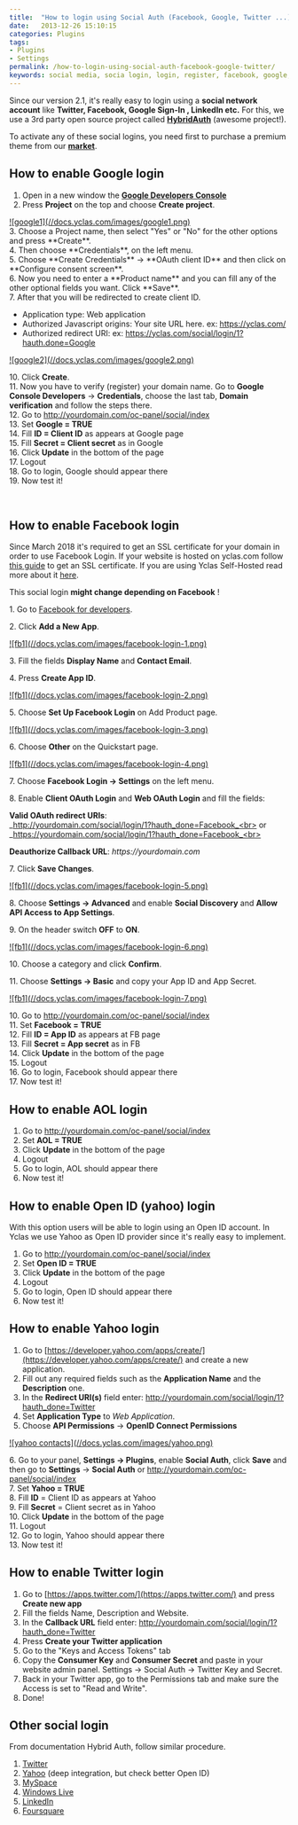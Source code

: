 ```yaml
---
title:  "How to login using Social Auth (Facebook, Google, Twitter ...)"
date:   2013-12-26 15:10:15
categories: Plugins
tags:
- Plugins
- Settings
permalink: /how-to-login-using-social-auth-facebook-google-twitter/
keywords: social media, socia login, login, register, facebook, google, twitter, linkedin, aol, open id, yahoo
---
```

Since our version 2.1, it's really easy to login using a **social network account** like **Twitter, Facebook, Google Sign-In , LinkedIn etc.** For this, we use a 3rd party open source project called **[HybridAuth](https://hybridauth.github.io/hybridauth/)** (awesome project!).

To activate any of these social logins, you need first to purchase a premium theme from our **[market](https://selfhosted.yclas.com/)**.

## How to enable Google login

1. Open in a new window the **[Google Developers Console](https://cloud.google.com/console#/project)**
2. Press **Project** on the top and choose **Create project**.

<a href="//docs.yclas.com/images/google1.png" class="thumbnail gallery-item" data-gallery>
![google1](//docs.yclas.com/images/google1.png)
</a>

<br>
3. Choose a Project name, then select "Yes" or "No" for the other options and press **Create**.<br>
4. Then choose **Credentials**, on the left menu.<br>
5. Choose **Create Credentials** -> **OAuth client ID** and then click on **Configure consent screen**.<br>
6. Now you need to enter a **Product name** and you can fill any of the other optional fields you want. Click **Save**.<br>
7. After that you will be redirected to create client ID.

  * Application type: Web application
  * Authorized Javascript origins: Your site URL here. ex: https://yclas.com/
  * Authorized redirect URI: ex: https://yclas.com/social/login/1?hauth.done=Google

<a href="//docs.yclas.com/images/google2.png" class="thumbnail gallery-item" data-gallery>
![google2](//docs.yclas.com/images/google2.png)
</a>

10\. Click **Create**. <br>
11\. Now you have to verify (register) your domain name. Go to **Google Console Developers** -> **Credentials**, choose the last tab, **Domain verification** and follow the steps there.<br>
12\. Go to http://yourdomain.com/oc-panel/social/index<br>
13\. Set **Google = TRUE**<br>
14\. Fill **ID = Client ID** as appears at Google page<br>
15\. Fill **Secret = Client secret** as in Google<br>
16\. Click **Update** in the bottom of the page<br>
17\. Logout<br>
18\. Go to login, Google should appear there<br>
19\. Now test it!<br>

<br>

## How to enable Facebook login

Since March 2018 it's required to get an SSL certificate for your domain in order to use Facebook Login. If your website is hosted on yclas.com follow [this guide](https://yclas.com/faq/ssl-encryption.html) to get an SSL certificate. If you are using Yclas Self-Hosted read more about it [here](https://docs.yclas.com/move-classifieds-site-http-https/).

This social login **might change depending on Facebook** !

1\. Go to [Facebook for developers](https://developers.facebook.com/apps/).

2\. Click **Add a New App**.

<a href="//docs.yclas.com/images/facebook-login-1.png" class="thumbnail gallery-item" data-gallery>
![fb1](//docs.yclas.com/images/facebook-login-1.png)
</a>

3\. Fill the fields **Display Name** and **Contact Email**.

4\. Press **Create App ID**.

<a href="//docs.yclas.com/images/facebook-login-2.png" class="thumbnail gallery-item" data-gallery>
![fb1](//docs.yclas.com/images/facebook-login-2.png)
</a>

5\. Choose **Set Up Facebook Login** on Add Product page.

<a href="//docs.yclas.com/images/facebook-login-3.png" class="thumbnail gallery-item" data-gallery>
![fb1](//docs.yclas.com/images/facebook-login-3.png)
</a>

6\. Choose **Other** on the Quickstart page.

<a href="//docs.yclas.com/images/facebook-login-4.png" class="thumbnail gallery-item" data-gallery>
![fb1](//docs.yclas.com/images/facebook-login-4.png)
</a>

7\. Choose **Facebook Login -> Settings** on the left menu.

8\. Enable **Client OAuth Login** and **Web OAuth Login** and fill the fields:<br>

**Valid OAuth redirect URIs**: <br>
_http://yourdomain.com/social/login/1?hauth_done=Facebook_<br>
or <br>
_https://yourdomain.com/social/login/1?hauth_done=Facebook_<br>


**Deauthorize Callback URL**: _https://yourdomain.com_

7\. Click **Save Changes**.

<a href="//docs.yclas.com/images/facebook-login-5.png" class="thumbnail gallery-item" data-gallery>
![fb1](//docs.yclas.com/images/facebook-login-5.png)
</a>

8\. Choose **Settings -> Advanced** and enable **Social Discovery** and **Allow API Access to App Settings**.

9\. On the header switch **OFF** to **ON**.

<a href="//docs.yclas.com/images/facebook-login-6.png" class="thumbnail gallery-item" data-gallery>
![fb1](//docs.yclas.com/images/facebook-login-6.png)
</a>

10\. Choose a category and click **Confirm**.

11\. Choose **Settings -> Basic** and copy your App ID and App Secret.

<a href="//docs.yclas.com/images/facebook-login-7.png" class="thumbnail gallery-item" data-gallery>
![fb1](//docs.yclas.com/images/facebook-login-7.png)
</a>

10\. Go to http://yourdomain.com/oc-panel/social/index<br>
11\. Set **Facebook =** **TRUE**<br>
12\. Fill **ID = App ID** as appears at FB page<br>
13\. Fill **Secret = App secret** as in FB<br>
14\. Click **Update** in the bottom of the page<br>
15\. Logout<br>
16\. Go to login, Facebook should appear there<br>
17\. Now test it!<br>

## How to enable AOL login

1. Go to http://yourdomain.com/oc-panel/social/index
2. Set **AOL = TRUE**
3. Click **Update** in the bottom of the page
4. Logout
5. Go to login, AOL should appear there
6. Now test it!

## How to enable Open ID (yahoo) login

With this option users will be able to login using an Open ID account. In Yclas we use Yahoo as Open ID provider since it's really easy to implement.

1. Go to http://yourdomain.com/oc-panel/social/index
2. Set **Open ID = TRUE**
3. Click **Update** in the bottom of the page
4. Logout
5. Go to login, Open ID should appear there
6. Now test it!

## How to enable Yahoo login

1. Go to [https://developer.yahoo.com/apps/create/](https://developer.yahoo.com/apps/create/) and create a new application.
2. Fill out any required fields such as the **Application Name** and the **Description** one.
3. In the **Redirect URI(s)** field enter: http://yourdomain.com/social/login/1?hauth_done=Twitter
4. Set **Application Type** to _Web Application_.
5. Choose **API Permissions** -> **OpenID Connect Permissions**

<a href="//docs.yclas.com/images/yahoo.png" class="thumbnail gallery-item" data-gallery>
![yahoo contacts](//docs.yclas.com/images/yahoo.png)
</a>

6\. Go to your panel, **Settings -> Plugins**, enable **Social Auth**, click **Save** and then go to **Settings** -> **Social Auth** or http://yourdomain.com/oc-panel/social/index <br>
7\. Set **Yahoo = TRUE**<br>
8\. Fill **ID** = Client ID as appears at Yahoo<br>
9\. Fill **Secret** = Client secret as in Yahoo<br>
10\. Click **Update** in the bottom of the page<br>
11\. Logout<br>
12\. Go to login, Yahoo should appear there<br>
13\. Now test it!<br>

## How to enable Twitter login

1. Go to [https://apps.twitter.com/](https://apps.twitter.com/) and press **Create new app**
2. Fill the fields Name, Description and Website.
3. In the **Callback URL** field enter: http://yourdomain.com/social/login/1?hauth_done=Twitter
4. Press **Create your Twitter application**
5. Go to the "Keys and Access Tokens" tab
6. Copy the **Consumer Key** and **Consumer Secret** and paste in your website admin panel. Settings -> Social Auth -> Twitter Key and Secret.
7. Back in your Twitter app, go to the Permissions tab and make sure the Access is set to "Read and Write".
8. Done!

## Other social login

From documentation Hybrid Auth, follow similar procedure.

1. [Twitter](https://hybridauth.github.io/hybridauth//userguide/IDProvider_info_Twitter.html)
2. [Yahoo](https://hybridauth.github.io/hybridauth//userguide/IDProvider_info_Yahoo.html) (deep integration, but check better Open ID)
3. [MySpace](https://hybridauth.github.io/hybridauth//userguide/IDProvider_info_MySpace.html)
4. [Windows Live](https://hybridauth.github.io/hybridauth//userguide/IDProvider_info_Live.html)
5. [LinkedIn](https://hybridauth.github.io/hybridauth//userguide/IDProvider_info_LinkedIn.html)
6. [Foursquare](https://hybridauth.github.io/hybridauth//userguide/IDProvider_info_Foursquare.html)
